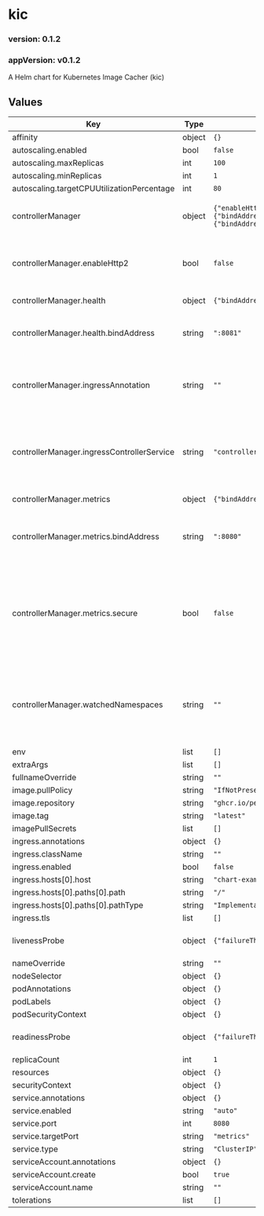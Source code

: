 # kic

### version: 0.1.2<!-- x-release-please-version -->

### appVersion: v0.1.2 <!-- x-release-please-version -->

A Helm chart for Kubernetes Image Cacher (kic)

## Values

| Key | Type | Default | Description |
|-----|------|---------|-------------|
| affinity | object | `{}` |  |
| autoscaling.enabled | bool | `false` |  |
| autoscaling.maxReplicas | int | `100` |  |
| autoscaling.minReplicas | int | `1` |  |
| autoscaling.targetCPUUtilizationPercentage | int | `80` |  |
| controllerManager | object | `{"enableHttp2":false,"health":{"bindAddress":":8081"},"ingressAnnotation":"","ingressControllerService":"controller.nginx.svc.cluster.local","leaderElect":false,"metrics":{"bindAddress":":8080","secure":false},"watchedNamespaces":""}` | Controller manager specific settings |
| controllerManager.enableHttp2 | bool | `false` | Enable HTTP2 for metrics and webhook servers. |
| controllerManager.health | object | `{"bindAddress":":8081"}` | Health probe settings |
| controllerManager.health.bindAddress | string | `":8081"` | Address to bind health probe endpoint to. |
| controllerManager.ingressAnnotation | string | `""` | Annotation to look for on Ingresses. Empty means all Ingresses. |
| controllerManager.ingressControllerService | string | `"controller.nginx.svc.cluster.local"` | Fully qualified domain name of the ingress controller service. |
| controllerManager.metrics | object | `{"bindAddress":":8080","secure":false}` | Metrics settings |
| controllerManager.metrics.bindAddress | string | `":8080"` | Address to bind metrics endpoint to. Set to "0" to disable. |
| controllerManager.metrics.secure | bool | `false` | Whether to serve metrics securely (HTTPS). Requires certs if true and bindAddress is not "0". |
| controllerManager.watchedNamespaces | string | `""` | Comma-separated list of namespaces to watch. Empty means all namespaces. |
| env | list | `[]` |  |
| extraArgs | list | `[]` |  |
| fullnameOverride | string | `""` |  |
| image.pullPolicy | string | `"IfNotPresent"` |  |
| image.repository | string | `"ghcr.io/pelotech/kic"` |  |
| image.tag | string | `"latest"` |  |
| imagePullSecrets | list | `[]` |  |
| ingress.annotations | object | `{}` |  |
| ingress.className | string | `""` |  |
| ingress.enabled | bool | `false` |  |
| ingress.hosts[0].host | string | `"chart-example.local"` |  |
| ingress.hosts[0].paths[0].path | string | `"/"` |  |
| ingress.hosts[0].paths[0].pathType | string | `"ImplementationSpecific"` |  |
| ingress.tls | list | `[]` |  |
| livenessProbe | object | `{"failureThreshold":3,"httpGet":{"path":"/healthz"},"initialDelaySeconds":15,"periodSeconds":20,"timeoutSeconds":5}` | Liveness probe configuration |
| nameOverride | string | `""` |  |
| nodeSelector | object | `{}` |  |
| podAnnotations | object | `{}` |  |
| podLabels | object | `{}` |  |
| podSecurityContext | object | `{}` |  |
| readinessProbe | object | `{"failureThreshold":3,"httpGet":{"path":"/readyz"},"initialDelaySeconds":5,"periodSeconds":10,"timeoutSeconds":5}` | Readiness probe configuration |
| replicaCount | int | `1` |  |
| resources | object | `{}` |  |
| securityContext | object | `{}` |  |
| service.annotations | object | `{}` |  |
| service.enabled | string | `"auto"` |  |
| service.port | int | `8080` |  |
| service.targetPort | string | `"metrics"` |  |
| service.type | string | `"ClusterIP"` |  |
| serviceAccount.annotations | object | `{}` |  |
| serviceAccount.create | bool | `true` |  |
| serviceAccount.name | string | `""` |  |
| tolerations | list | `[]` |  |

